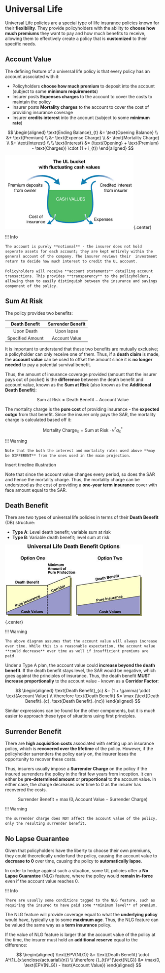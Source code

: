# **Universal Life**

Universal Life policies are a special type of life insurance policies known for their **flexibility**. They provide policyholders with the ability to **choose how much premiums** they want to pay and how much benefits to receive, allowing them to effectively create a policy that is **customized** to their specific needs.

## **Account Value**

The defining feature of a universal life policy is that every policy has an account associated with it:

* Policyholders **choose how much premium** to deposit into the account (subject to some **minimum requirements**)
* Insurer posts **Expenses charges** to the account to cover the costs to maintain the policy
* Insurer posts **Mortality charges** to the account to cover the cost of providing insurance coverage
* Insurer **credits interest** into the account (subject to some **minimum rate**)

$$
\begin{aligned}
    \text{Ending Balance}_{t}
    &= \text{Opening Balance} \\
    &+ \text{Premium} \\
    &- \text{Expense Charge} \\
    &- \text{Mortality Charge} \\
    &+ \text{Interest} \\
    \\
    \text{Interest} &= (\text{Opening} + \text{Premium} - \text{Charges}) \cdot (1 + i_{t})
\end{aligned}
$$

<!-- Obtained from Oregon Gov -->
![UL Illustration](Assets/6.%20Universal%20Life.md/UL_Illustration.png){.center}

!!! Info

    The account is purely **notional** - the insurer does not hold seperate assets for each account; they are kept entirely within the general account of the company. The insurer reviews their  investment return to decide how much interest to credit the UL account.

    Policyholders will receive **account statements** detailing account transactions. This provides **transparency** to the policyholders, allowing them to easily distinguish between the insurance and savings component of the policy.

## **Sum At Risk**

The policy provides two benefits:

<center>

| **Death Benefit** | **Surrender Benefit** |
| :---------------: | :-------------------: |
|    Upon Death     |      Upon lapse       |
| Specified Amount  |     Account Value     |

</center>

It is important to understand that these two benefits are mutually exclusive; a policyholder can only receive one of them. Thus, if a **death claim** is made, the **account value** can be used to offset the amount since it is **no longer needed** to pay a potential survival benefit.

Thus, the amount of insurance coverage provided (amount that the insurer pays out of pocket) is the **difference** between the death benefit and account value, known as the **Sum at Risk** (also known as the **Additional Death Benefit**):

$$
    \text{Sum at Risk} = \text{Death Benefit} - \text{Account Value}
$$

The mortality charge is the **pure cost** of providing insurance - the **expected outgo** from that benefit. Since the insurer only pays the SAR, the mortality charge is calculated based off it:

$$
    \text{Mortality Charge}_{x} = \text{Sum at Risk} \cdot v^{*}q^{*}_{x}
$$

!!! Warning

    Note that the both the interest and mortality rates used above **may be DIFFERENT** from the ones used in the main projection.

<!-- Self Made -->
Insert timeline illustration

Note that since the account value changes every period, so does the SAR and hence the mortality charge. Thus, the mortality charge can be understood as the cost of providing a **one-year term insurance** cover with face amount equal to the SAR.

## **Death Benefit**

There are two types of universal life policies in terms of their **Death Benefit** (DB) structure:

* **Type A**: Level death benefit; variable sum at risk
* **Type B**: Variable death benefit; level sum at risk

<!-- Obtained from Wall Street Instructors -->
![UL_Type](Assets/6.%20Universal%20Life.md/UL_Type.png){.center}

!!! Warning

    The above diagram assumes that the account value will always increase over time. While this is a reasonable expectation, the account value **could decrease** over time as well if insufficient premiums are paid.

Under a Type A plan, the account value could **increase beyond the death benefit**. If the death benefit stays level, the SAR would be negative, which goes against the principles of insurance. Thus, the death benefit **MUST increase proportionally** to the account value - known as a **Corridor Factor**:

$$
\begin{aligned}
    \text{Death Benefit}_{c} &= (1 + \gamma) \cdot \text{Account Value} \\
    \therefore \text{Death Benefit} &= \max (\text{Death Benefit}_{c}, \text{Death Benefit}_{nc})   
\end{aligned}
$$

Similar expressions can be found for the other components, but it is much easier to approach these type of situations using first principles.

## **Surrender Benefit**

There are **high acquisition costs** associated with setting up an insurance policy, which is **recovered over the lifetime** of the policy. However, if the policyholder surrenders the policy early on, the insurer loses the opportunity to recover these costs.

Thus, insurers usually impose a **Surrender Charge** on the policy if the insured surrenders the policy in the first few years from inception. It can either be **pre-determined amount** or **proportional** to the account value. In either case, the charge decreases over time to 0 as the insurer has recovered the costs.

$$
    \text{Surrender Benefit} = \max (0, \text{Account Value} - \text{Surrender Charge})
$$

!!! Warning

    The surrender charge does NOT affect the account value of the policy, only the resulting surrender benefit.

## **No Lapse Guarantee**

Given that policyholders have the liberty to choose their own premiums, they could theoretically underfund the policy, causing the account value to **decrease to 0** over time, causing the policy to **automatically lapse**.

In order to hedge against such a situation, some UL policies offer a **No Lapse Guarantee** (NLG) feature, where the policy would **remain in-force** even if the account value reaches 0.

!!! Info

    There are usually some conditions tagged to the NLG feature, such as requiring the insured to have paid some **minimum level** of premium.

The NLG feature will provide coverage equal to what the **underlying policy** would have, typically up to some **maximum age**. Thus, the NLG feature can be valued the same way as a **term insurance** policy.

If the value of NLG feature is larger than the account value of the policy at the time, the insurer must hold an **additional reserve** equal to the difference:

$$
\begin{aligned}
    \text{EPV(NLG)} &= \text{Death Benefit} \cdot A^{1}_{x:\enclose{actuarial}{n}} \\
    \therefore {}_{t}V^{\text{NLG}} &= \max(0, \text{EPV(NLG)} - \text{Account Value})
\end{aligned}
$$
